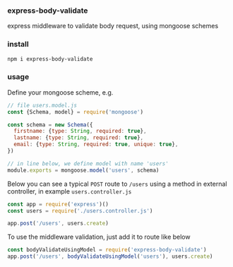### express-body-validate

express middleware to validate body request, using mongoose schemes

### install

```sh
npm i express-body-validate
```

### usage

Define your mongoose scheme, e.g. 

```js
// file users.model.js
const {Schema, model} = require('mongoose')

const schema = new Schema({
  firstname: {type: String, required: true},
  lastname: {type: String, required: true},
  email: {type: String, required: true, unique: true},
})

// in line below, we define model with name 'users'
module.exports = mongoose.model('users', schema)
```

Below you can see a typical `POST` route to `/users` using a method in external controller, in example `users.controller.js`

```js
const app = require('express')()
const users = require('./users.controller.js')

app.post('/users', users.create)
```

To use the middleware validation, just add it to route like below

```js
const bodyValidateUsingModel = require('express-body-validate')
app.post('/users', bodyValidateUsingModel('users'), users.create)
```
